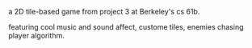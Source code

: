 a 2D tile-based game from project 3 at Berkeley's cs 61b.

featuring cool music and sound affect, custome tiles, enemies chasing player algorithm.
